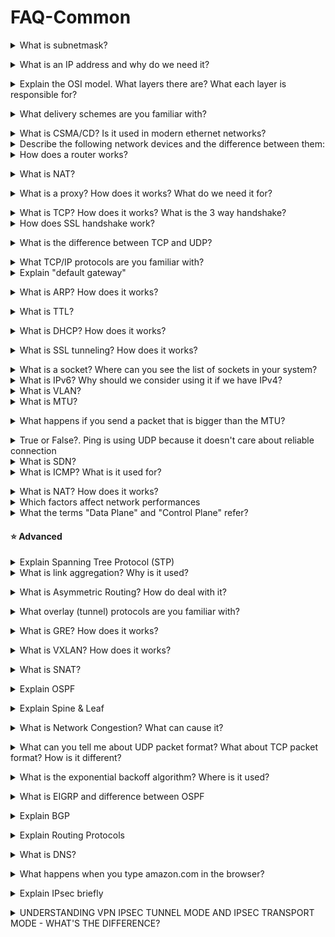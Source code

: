 # FAQ-Common
<details>
<summary>What is subnetmask?</summary><br><b>


A Subnet mask is a 32-bit number that masks an IP address, and divides the IP address into network address and host address. Subnet Mask is made by setting network bits to all "1"s and setting host bits to all "0"s. Within a given network, two host addresses are reserved for special purpose, and cannot be assigned to hosts. The "0" address is assigned a network address and "255" is assigned to a broadcast address, and they cannot be assigned to hosts.

**For Example**

```
| Address Class | No of Network Bits | No of Host Bits | Subnet mask     | CIDR notation |
| ------------- | ------------------ | --------------- | --------------- | ------------- |
| A             | 8                  | 24              | 255.0.0.0       | /8            |
| A             | 9                  | 23              | 255.128.0.0     | /9            |
| A             | 12                 | 20              | 255.240.0.0     | /12           |
| A             | 14                 | 18              | 255.252.0.0     | /14           |
| B             | 16                 | 16              | 255.255.0.0     | /16           |
| B             | 17                 | 15              | 255.255.128.0   | /17           |
| B             | 20                 | 12              | 255.255.240.0   | /20           |
| B             | 22                 | 10              | 255.255.252.0   | /22           |
| C             | 24                 | 8               | 255.255.255.0   | /24           |
| C             | 25                 | 7               | 255.255.255.128 | /25           |
| C             | 28                 | 4               | 255.255.255.240 | /28           |
| C             | 30                 | 2               | 255.255.255.252 | /30           |


```
</b></details>

<details>
<summary>What is an IP address and why do we need it?</summary><br><b>

A private IP address, sometimes called a local IP address, is an IP address reserved for use on a private network. These devices can’t be accessed by devices outside their own network—they’re effectively invisible, except to each other.

Private IP addresses can be either static or dynamic, but in each case, the available addresses are limited to a pool set aside specifically for being private. These addresses are different from public IP addresses in that they don’t have to be unique—other devices can use the same address provided they aren’t on the same network. This is because devices on the private network can’t communicate with outside devices, which eliminates the risk of an address conflict.

</b></details>

<details>
<summary>Explain the OSI model. What layers there are? What each layer is responsible for?</summary><br><b>

- Application: user end (HTTP is here)
- Presentation: establishes context between application-layer entities (Encryption is here)
- Session: establishes, manages and terminates the connections
- Transport: transfers variable-length data sequences from a source to a destination host (TCP & UDP are here)
- Network: transfers datagrams from one network to another (IP is here)
- Data link: provides a link between two directly connected nodes (MAC is here)
- Physical: the electrical and physical spec the data connection (Bits are here)

![alt text](https://github.com/deivendranj/FAQ-Common/blob/master/images/Picture1.jpg?raw=true)
</b></details>

<details>
<summary>What delivery schemes are you familiar with?</summary><br><b>

Unitcast: One to one communication where there is one sender and one receiver.

Broadcast: Sending a message to everyone in the network. The address ff:ff:ff:ff:ff:ff is used for broadcasting.
           Two common protocols which use broadcast are ARP and DHCP.

Multicast: Sending a message to a group of subscribers. It can be one-to-many or many-to-many.
</b></details>

<details>
<summary>What is CSMA/CD? Is it used in modern ethernet networks?</summary><br><b>

CSMA/CD stands for Carrier Sense Multiple Access / Collision Detection.
Its primarily focus it to manage access to shared medium/bus where only one host can transmit at a given point of time.

CSMA/CD algorithm:

1. Before sending a frame, it checks whether another host already transmitting a frame.
2. If no one transmitting, it starts transmitting the frame.
3. If two hosts transmitted at the same time, we have a collision.
4. Both hosts stop sending the frame and they send to everyone a 'jam signal' notifying everyone that a collision occurred
5. They are waiting for a random time before sending again
6. Once each host waited for a random time, they try to send the frame again and so the
</b></details>

<details>
<summary>Describe the following network devices and the difference between them: </summary><br><b>

  * router
  * switch
  * hub
</b></details>

<details>
<summary>How does a router works?</summary><br><b>

A router is a physical or virtual appliance that passes information between two or more packet-switched computer networks. A router inspects a given data packet's destination Internet Protocol address (IP address), calculates the best way for it to reach its destination and then forwards it accordingly.


</b></details>

<details>
<summary>What is NAT?</summary><br><b>

 Network Address Translation (NAT) is a process in which one or more local IP address is translated into one or more Global IP address and vice versa in order to provide Internet access to the local hosts. 


</b></details>

<details>
<summary>What is a proxy? How does it works? What do we need it for?</summary><br><b>

A proxy server acts as a gateway between you and the internet. It’s an intermediary server separating end users from the websites they browse.

If you’re using a proxy server, internet traffic flows through the proxy server on its way to the address you requested. The request then comes back through that same proxy server (there are exceptions to this rule), and then the proxy server forwards the data received from the website to you.

roxy servers provide varying levels of functionality, security, and privacy depending on your use case, needs, or company policy.


</b></details>

<details>
<summary>What is TCP? How does it works? What is the 3 way handshake?</summary><br><b>

TCP 3-way handshake or three-way handshake is a process which is used in a TCP/IP network to make a connection between server and client.

A three-way handshake is primarily used to create a TCP socket connection. It works when:

- A client node sends a SYN data packet over an IP network to a server on the same or an external network. The objective of this packet is to ask/infer if the server is open for new connections.
- The target server must have open ports that can accept and initiate new connections. When the server receives the SYN packet from the client node, it responds and returns a confirmation receipt – the ACK packet or SYN/ACK packet.
- The client node receives the SYN/ACK from the server and responds with an ACK packet.
![alt text](https://www.guru99.com/images/1/092119_0753_TCP3WayHand1.png)
</b></details>

<details>
<summary>How does SSL handshake work?</summary><br><b>
For SSL/TLS negotiation to take place, the system administrator must prepare the minimum of 2 files: Private Key and Certificate. When requesting from a Certificate Authority such as Trust Services, an additional file must be created. This file is called Certificate Signing Request, generated from the Private Key. The process for generating the files are dependent on the software that will be using the files for encryption. For a list of the server softwares DigiCert has, look at: DigiCert CSR Generation.

Note that although certificates requested from Certificate Authorities such as DigICert are inherently trusted by most clients, additional certificates called Intermediate Certificate Authority Certificates and Certificate Authority Root Certificates may need to be installed on the server. This is again server software dependent. There is usually no need to install the Intermediate and Root CA files on the client applications or browsers.

Once the files are ready and correctly installed, just start the SSL/TLS negotiation by using the secured protocol.  On browser applications it is usually https://www.digicert.com. Remember to use your secured website address. Above is just a sample address.

![alt text](https://github.com/deivendranj/FAQ-Common/blob/master/images/Picture2.jpg?raw=true)

</b></details>

<details>
<summary>What is the difference between TCP and UDP?</summary><br><b>
	
TCP establishes a connection between the client and the server to guarantee the order of the packages, on the other hand, UDP does not establish a connection between client and server and doesn't handle package order. This makes UDP more lightweight than TCP and a perfect candidate for services like streaming.

![alt text](https://www.homenethowto.com/wp-content/uploads/table-tcp-udp.png)
</b></details>

<details>
<summary>What TCP/IP protocols are you familiar with?</summary><br><b>
</b></details>

<details>
<summary>Explain "default gateway"</summary><br><b>

A default gateway serves as an access point or IP router that a networked computer uses to send information to a computer in another network or the internet.
</b></details>

<details>
<summary>What is ARP? How does it works?</summary><br><b>

ARP stands for Address Resolution Protocol. When you try to ping an IP address on your local network, say 192.168.1.1, your system has to turn the IP address 192.168.1.1 into a MAC address. This involves using ARP to resolve the address, hence its name.

Systems keep an ARP look-up table where they store information about what IP addresses are associated with what MAC addresses. When trying to send a packet to an IP address, the system will first consult this table to see if it already knows the MAC address. If there is a value cached, ARP is not used.
</b></details>

<details>
<summary>What is TTL?</summary><br><b>

Time to live (TTL) refers to the amount of time or “hops” that a packet is set to exist inside a network before being discarded by a router. TTL is also used in other contexts including CDN caching and DNS caching.

When a packet of information is created and sent out across the Internet, there is a risk that it will continue to pass from router to router indefinitely. To mitigate this possibility, packets are designed with an expiration called a time-to-live or hop limit. Packet TTL can also be useful in determining how long a packet has been in circulation, and allow the sender to receive information about a packet’s path through the Internet.

Each packet has a place where it stores a numerical value determining how much longer it should continue to move through the network. Every time a router receives a packet, it subtracts one from the TTL count and then passes it onto the next location in the network. If at any point the TTL count is equal to zero after the subtraction, the router will discard the packet and send an ICMP message back to the originating host.

The commonly used network commands ping and traceroute both utilize TTL. When using the traceroute command, a stream of packets with increasingly higher sequential TTLs are sent across the Internet towards a destination. Because each step along the connection is the last stop for one of the packets, each location will return an ICMP message to the sender after discarding the packet. The time it takes for the ICMP message to return to the sender is then used to determine how long it takes to get to each successive hop along the network.

![alt_text](https://www.cloudflare.com/img/learning/cdn/glossary/ttl/icmp-traceroute-diagram.png)
</b></details>

<details>
<summary>What is DHCP? How does it works?</summary><br><b>

Dynamic Host Configuration Protocol (DHCP) is a network management protocol used to automate the process of configuring devices on IP networks, thus allowing them to use network services such as DNS, NTP, and any communication protocol based on UDP or TCP. A DHCP server dynamically assigns an IP address and other network configuration parameters to each device on a network so they can communicate with other IP networks. DHCP is an enhancement of an older protocol called BOOTP. DHCP is an important part of the DDI solution (DNS-DHCP-IPAM).

![alt_text](https://bluecatnetworks.com/wp-content/uploads/2020/05/How-does-DHCP-work-1024x428.png)
</b></details>

<details>
<summary>What is SSL tunneling? How does it works?</summary><br><b>
	
SSL Tunneling involves a client that requires an SSL connection to a backend service or secure server via a proxy server. This proxy server opens the connection between the client and the backend service and copies the data to both sides without any direct interference in the SSL connection.
	
![alt_text](http://2.bp.blogspot.com/-08V2nH2GClU/VjpSnA1kl1I/AAAAAAAABOk/jtTzIzhcvRE/s400/image2.png)
</b></details>

<details>
<summary>What is a socket? Where can you see the list of sockets in your system?</summary><br><b>
	A socket is one endpoint of a two-way communication link between two programs running on the network. A socket is bound to a port number so that the TCP layer can identify the application that data is destined to be sent to. An endpoint is a combination of an IP address and a port number
</b></details>

<details>
<summary>What is IPv6? Why should we consider using it if we have IPv4?</summary><br><b>
	Internet Protocol version 6 is the most recent version of the Internet Protocol, the communications protocol that provides an identification and location system for computers on networks and routes traffic across the Internet
</b></details>

<details>
<summary>What is VLAN?</summary><br><b>
	A virtual LAN is any broadcast domain that is partitioned and isolated in a computer network at the data link layer. LAN is the abbreviation for local area network and in this context virtual refers to a physical object recreated and altered by additional logic
</b></details>

<details>
<summary>What is MTU?</summary><br><b>
	In computer networking, the maximum transmission unit (MTU) is the size of the largest protocol data unit (PDU) that can be communicated in a single network layer transaction.[1] The MTU relates to, but is not identical to the maximum frame size that can be transported on the data link layer, e.g. Ethernet frame.

Larger MTU is associated with reduced overhead. Smaller MTU values can reduce network delay. In many cases, MTU is dependent on underlying network capabilities and must be adjusted manually or automatically so as to not exceed these capabilities. MTU parameters may appear in association with a communications interface or standard. Some systems may decide MTU at connect time.
</b></details>

<details>
<summary>What happens if you send a packet that is bigger than the MTU?</summary><br><b>
	In computer networking, the maximum transmission unit (MTU) is the size of the largest protocol data unit (PDU) that can be communicated in a single network layer transaction.[1] The MTU relates to, but is not identical to the maximum frame size that can be transported on the data link layer, e.g. Ethernet frame.

Larger MTU is associated with reduced overhead. Smaller MTU values can reduce network delay. In many cases, MTU is dependent on underlying network capabilities and must be adjusted manually or automatically so as to not exceed these capabilities. MTU parameters may appear in association with a communications interface or standard. Some systems may decide MTU at connect time.
</b></details>

<details>
<summary>True or False?. Ping is using UDP because it doesn't care about reliable connection</summary><br><b>
</b></details>

<details>
<summary>What is SDN?</summary><br><b>
	Software-defined networking technology is an approach to network management that enables dynamic, programmatically efficient network configuration in order to improve network performance and monitoring, making it more like cloud computing than traditional network management. 
</b></details>

<details>
<summary>What is ICMP? What is it used for?</summary><br><b>
	The Internet Control Message Protocol is an internet layer protocol used by network devices to diagnose network communication issues. ICMP is mainly used to determine whether or not data is reaching its intended destination in a timely manner. Commonly, the ICMP protocol is used on network devices, such as routers.
	
![alt_text](https://cdn.slidesharecdn.com/ss_thumbnails/internetcontrolmessageprotocol-121115085749-phpapp01-thumbnail-4.jpg?cb=1352969905)
</b></details>

<details>
<summary>What is NAT? How does it works?</summary><br><b>
	It enables private IP networks that use unregistered IP addresses to connect to the Internet. NAT operates on a router, usually connecting two networks together, and translates the private (not globally unique) addresses in the internal network into legal addresses, before packets are forwarded to another network
</b></details>

<details>
<summary>Which factors affect network performances</summary><br><b>
	* the number of devices on the network
	* the bandwidth of the transmission medium
	* the type of network traffic
	* network latency
	* the number of transmission errors
</b></details>

<details>
<summary>What the terms "Data Plane" and "Control Plane" refer?</summary><br><b>

The exact meaning is usually depends on the context but overall data plane refers to all the functions that forward packets and/or frames from one interface to another while control plane refers to all the functions that make use of routing protocols.

There is also "Management Plane" which refers to monitoring and management functions.
</b></details>

<a name="network-advanced"></a>
#### :star: Advanced

<details>
<summary>Explain Spanning Tree Protocol (STP)</summary><br><b>
	Spanning Tree Protocol (STP) is a link management protocol that provides path redundancy while preventing undesirable loops in the network. When it comes to ethernet networks, only one active path can exist between two stations in order for them to function properly. Loops occur in networks for a variety of reason
</b></details>

<details>
<summary>What is link aggregation? Why is it used?</summary><br><b>

Link aggregation is a way of bundling a bunch of individual (Ethernet) links together so they act like a single logical link. ... Another important reason for using link aggregation is to provide fast and transparent recovery in case one of the individual links fails

Within the IEEE specification the Link Aggregation Control Protocol (LACP) provides a method to control the bundling of several physical ports together to form a single logical channel. LACP allows a network device to negotiate an automatic bundling of links by sending LACP packets to the peer (directly connected device that also implements LACP). LACP works by sending frames (LACPDUs) down all links that have the protocol enabled. If it finds a device on the other end of the link that also has LACP enabled, it will also independently send frames along the same links enabling the two units to detect multiple links between themselves and then combine them into a single logical link.

LACP can be configured in one of two modes: active or passive. In active mode it will always send frames along the configured links. In passive mode however, it acts as "speak when spoken to", and therefore can be used as a way of controlling accidental loops (as long as the other device is in active mode).

Some claim that the most important feature of link aggregation is link failover. With link failover, traffic from a failed link can be switched over to working links in the aggregation. For security purposes, data is transmitted over the usual link and the other link in the aggregation sits idle or can transmit data from another physical link. If the first link goes down, a signal is sent to the second link to take over data transmission. In this situation, the second link can be set to either continue taking on data from both streams at a slower transmission rate or it can be set to prioritize which data has a higher priority.

</b></details>

<details>
<summary>What is Asymmetric Routing? How do deal with it?</summary><br><b>

Asymmetric routing is when a packet takes one path to the destination and takes another path when returning to the source. For example, review the following diagram. Packets from A to B take one route and packets from B to A take another route.

![alt_text](https://networkqna.com/wp-content/uploads/2016/10/asymmetric.jpg)

Solution:-
The solution to this problem is to adjust the placement of the firewalls or internal routing such that traffic in both directions flows through the same firewall, even if incoming traffic enters the network through a different router than the router that handled the matching outgoing traffic
</b></details>

<details>
<summary>What overlay (tunnel) protocols are you familiar with?</summary><br><b>

Overlays are logical tunnels. A logical connection between two devices, in our case, two Silver Peak appliances. created for different traffic types and policies (such as VoIP. A protocol optimized for the transmission of voice through the Internet or other packet-switched networks.).

</b></details>

<details>
<summary>What is GRE? How does it works?</summary><br><b>
	
Generic Routing Encapsulation (GRE) is a tunneling protocol developed by Cisco Systems that can encapsulate a wide variety of network layer protocols inside virtual point-to-point links or point-to-multipoint links over an Internet Protocol network

![alt_text](https://www.9tut.com/images/ccna_self_study/GRE_Tunnel/GRE_Tunnel.jpg)
</b></details>

<details>
<summary>What is VXLAN? How does it works?</summary><br><b>

Virtual Extensible LAN is a network virtualization technology that attempts to address the scalability problems associated with large cloud computing deployment.
VXLAN is the most commonly used protocol to create overlay networks enabling the use of a virtual network of switches, routers, firewalls & load balancers
It provides a way to extend Layer 2 segments over the underlying shared network infrastructure so that tenant workloads can be placed across physical pods in the data center. Higher scalability to address more Layer 2 segments. VXLAN uses a 24-bit segment ID, the VXLAN network identifier (VNID).

![alt_text](https://blogs.vmware.com/vsphere/files/2013/05/New-Learning-3.jpg)
</b></details>

<details>
<summary>What is SNAT?</summary><br><b>

Network Address Translation (NAT) occurs when one of the IP addresses in an IP packet header is changed. 

A Secure Network Address Translation (SNAT) is an object that maps the source client IP address in a request to a translation address defined on the BIG-IP device. ... For example, when the BIG-IP system receives a new connection from source IP address 192.168

In a SNAT, the destination IP address is maintained and the source IP address is changed. Most commonly, a SNAT allows a host on the “inside” of the NAT, in an RFC 1918 IP address space, to initiate a connection to a host on the “outside” of the NAT. A DNAT, by way of contrast, occurs when the destination address is changed and the source IP address is maintained. A DNAT allows a host on the “outside” to connect to a host on the “inside”. In both cases, the NAT has to maintain a connection table which tells the NAT where to route returning packets. An important difference between a SNAT and a DNAT is that a SNAT allows multiple hosts on the “inside” to get to any host on the “outside”. By way of contrast, a DNAT allows any host on the “outside” to get to a single host on the “inside”

![alt_text](http://www.commercialventvac.com/finao/DNATs-and-SNATs_html_106dc8c2.gif)
</b></details>

<details>
<summary>Explain OSPF</summary><br><b>

Open shortest path first (OSPF) is a link-state routing protocol which is used to find the best path between the source and the destination router using its own shortest path first (SPF) algorithm. A link-state routing protocol is a protocol which uses the concept of triggered updates, i.e., if there is a change observed in the learned routing table then the updates are triggered only, not like the distance-vector routing protocol where the routing table are exchanged at a period of time.

Open shortest path first (OSPF) is developed by Internet Engineering Task Force (IETF) as one of the Interior Gateway Protocol (IGP), i.e., the protocol which aims at moving the packet within a large autonomous system or routing domain. It is a network layer protocol which works on the protocol number 89 and uses AD value 110. OSPF uses multicast address 224.0.0.5 for normal communication and 224.0.0.6 for update to designated router(DR)/Backup Designated Router (BDR).

![alt_text](https://media.geeksforgeeks.org/wp-content/uploads/rrf.png)

Open shortest path first (OSPF) is a link-state routing protocol which is used to find the best path between the source and the destination router using its own SPF algorithm

Backbone router – The area 0 is known as backbone area and the routers in area 0 are known as backbone routers. If the routers exists partially in the area 0then also it is a backbone router.
Internal router – An internal router is a router which have all of its interfaces in a single area.
Area Boundary Router (ABR) – The router which connects backbone area with another area is called Area Boundary Router. It belongs to more than one area. The ABRs therefore maintain multiple link-state databases that describe both the backbone topology and the topology of the other areas.
4.Area Summary Border Router (ASBR) – When an OSPF router is connected to a different protocol like EIGRP, or Border Gateway Protocol, or any other routing protocol then it is known as AS. The router which connects two different AS (in which one of the interface is operating OSPF) is known as Area Summary Border Router. These routers perform redistribution. ASBRs run both OSPF and another routing protocol, such as RIP or BGP. ASBRs advertise the exchanged external routing information throughout their AS.

</b></details>

<details>
<summary>Explain Spine & Leaf</summary><br><b>
	
A spine-leaf architecture is an increasingly popular data center network topology that consists of two switching layers—a spine and leaf. The leaf layer consists of access switches that aggregate traffic from servers—typically affixed top of rack (ToR) or end of rack (EoR)—and connect directly into the spine or network core. Spine switches interconnect all of the leaf switches in a full-mesh topology

![alt_text](https://www.arubanetworks.com/wp-content/uploads/PoV_Spine-Leaf-Architecture.jpg)

Other common differences in spine-leaf topologies include:

The removal of Spanning Tree Protocol (STP)
Increased use of fixed port switches over modular models for the network backbone
More cabling to purchase and manage, given the higher interconnection count
A scale-out vs. scale-up of infrastructure
</b></details>

<details>
<summary>What is Network Congestion? What can cause it?</summary><br><b>

Network congestion in data networking and queueing theory is the reduced quality of service that occurs when a network node or link is carrying more data than it can handle. Typical effects include queueing delay, packet loss or the blocking of new connections. A consequence of congestion is that an incremental increase in offered load leads either only to a small increase or even a decrease in network throughput.

Too many hosts in broadcast domain. ...
Broadcast Storms. ...
Low Bandwidth. ...
Adding Retransmitting Hubs. ...
Multicasting. ...
Outdated Hardware. ...
Bad Configuration Management. ...
Rogue Adapter Broadcasts
</b></details>

<details>
<summary>What can you tell me about UDP packet format? What about TCP packet format? How is it different?</summary><br><b>

![alt_text](https://skminhaj.files.wordpress.com/2016/02/92926-tcp_udp_headers.jpg)
</b></details>

<details>
<summary>What is the exponential backoff algorithm? Where is it used?</summary><br><b>

Exponential backoff is an algorithm that uses feedback to multiplicatively decrease the rate of some process, in order to gradually find an acceptable rate

</b></details>

<details>
<summary>What is EIGRP and difference between OSPF</summary><br><b>

Enhanced Interior Gateway Routing Protocol (EIGRP) is an advanced distance-vector routing protocol that is used on a computer network for automating routing decisions and configuration. The protocol was designed by Cisco Systems as a proprietary protocol, available only on Cisco routers

EIGRP (Enhanced Interior Gateway Routing Protocol) is a Cisco-based distance vector protocol which works on DUAL (Diffusing Update Algorithm). It is used for sharing the information from one to the neighbouring routers which exist within the same area. Although, it is a complex protocol but we can configure and run it easily in small and large networks. It was devised to overcome the shortcomings of the classical distance vector routing protocols like IGRP and RIP which were hard to scale according to the needs of the network.

</b></details>

<details>
<summary>Explain BGP</summary><br><b>

Border Gateway Protocol (BGP) is used to Exchange routing information for the internet and is the protocol used between ISP which are different ASes. The protocol can connect together any internetwork of autonomous system using an arbitrary topology.

OSPF is a IGP , an Interior Gateway Protocol, much like EIGRP, OSPF, IS-IS, RIP. BGP is a EGP, Exterior Gateway Protocol . And there is only one EGP, that is BGP.

</b></details>

<details>
<summary>Explain Routing Protocols</summary><br><b>

![alt_text](https://www.ciscopress.com/content/images/chap3_9781587133237/elementLinks/03fig09.jpg)

</b></details>

<details>
<summary>What is DNS?</summary><br><b>

The Domain Name System is a hierarchical and decentralized naming system for computers, services, or other resources connected to the Internet or a private network. It associates various information with domain names assigned to each of the participating entities

</b></details>

<details>
<summary>What happens when you type amazon.com in the browser?</summary><br><b>

![alt_text](https://github.com/deivendranj/FAQ-Common/blob/master/images/Picture5.png?raw=true)

</b></details>


<details>
<summary>Explain IPsec briefly</summary><br><b>

In computing, Internet Protocol Security (IPsec) is a secure network protocol suite that authenticates and encrypts the packets of data to provide secure encrypted communication between two computers over an Internet Protocol network. It is used in virtual private networks (VPNs).

IPsec includes protocols for establishing mutual authentication between agents at the beginning of a session and negotiation of cryptographic keys to use during the session. IPsec can protect data flows between a pair of hosts (host-to-host), between a pair of security gateways (network-to-network), or between a security gateway and a host (network-to-host).[1] IPsec uses cryptographic security services to protect communications over Internet Protocol (IP) networks. It supports network-level peer authentication, data-origin authentication, data integrity, data confidentiality (encryption), and replay protection.

The initial IPv4 suite was developed with few security provisions. As a part of the IPv4 enhancement, IPsec is a layer 3 OSI model or internet layer end-to-end security scheme. In contrast, while some other Internet security systems in widespread use operate above layer 3, such as Transport Layer Security (TLS) that operates at the Transport Layer and Secure Shell (SSH) that operates at the Application layer, IPsec can automatically secure applications at the IP layer.

</b></details>

<details>
<summary>UNDERSTANDING VPN IPSEC TUNNEL MODE AND IPSEC TRANSPORT MODE - WHAT'S THE DIFFERENCE?</summary><br><b>

IPSec’s protocol objective is to provide security services for IP packets such as encrypting sensitive data, authentication, protection against replay and data confidentiality.

As outlined in our IPSec protocol article, Encapsulating Security Payload (ESP) and Authentication Header (AH) are the two IPSec security protocols used to provide these security services.  Analysing  the ESP and AH protocols is out of this article’s scope, however you can turn to our IPSec article where you’ll find an in-depth analysis and packet diagrams to help make the concept clear.

 
UNDERSTANDING IPSEC MODES –TUNNEL MODE & TRANSPORT MODE
IPSec can be configured to operate in two different modes, Tunnel and Transport mode. Use of each mode depends on the requirements and implementation of IPSec.

 
IPSEC TUNNEL MODE
IPSec tunnel mode is the default mode. With tunnel mode, the entire original IP packet is protected by IPSec. This means IPSec wraps the original packet, encrypts it, adds a new IP header and sends it to the other side of the VPN tunnel (IPSec peer).

Tunnel mode is most commonly used between gateways (Cisco routers or ASA firewalls), or at an end-station to a gateway, the gateway acting as a proxy for the hosts behind it.

Tunnel mode is used to encrypt traffic between secure IPSec Gateways, for example two Cisco routers connected over the Internet via IPSec VPN. Configuration and setup of this topology is extensively covered in our Site-to-Site IPSec VPN article. In this example, each router acts as an IPSec Gateway for their LAN, providing secure connectivity to the remote network:

![alt_text](http://www.firewall.cx/images/stories/ipsec-modes-transport-tunnel-5.gif)

IPSEC TRANSPORT MODE
IPSec Transport mode is used for end-to-end communications, for example, for communication between a client and a server or between a workstation and a gateway (if the gateway is being treated as a host).  A good example would be an encrypted Telnet or Remote Desktop session from a workstation to a server.

![alt_text](http://www.firewall.cx/images/stories/ipsec-modes-transport-tunnel-6.gif)

</b></details>

